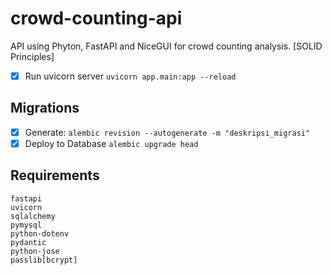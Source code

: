 # crowd-counting-api
API using Phyton, FastAPI and NiceGUI for crowd counting analysis. [SOLID Principles]

- [x] Run uvicorn server `uvicorn app.main:app --reload`

## Migrations
- [x] Generate: `alembic revision --autogenerate -m "deskripsi_migrasi"`
- [x] Deploy to Database `alembic upgrade head`

## Requirements
```
fastapi
uvicorn
sqlalchemy
pymysql
python-dotenv
pydantic
python-jose
passlib[bcrypt]
```